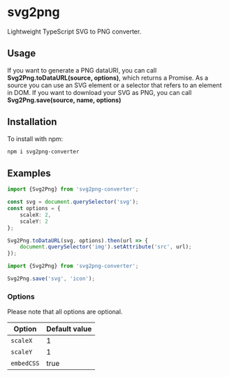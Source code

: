 # svg2png
Lightweight TypeScript SVG to PNG converter.
## Usage
If you want to generate a PNG dataURI, you can call **Svg2Png.toDataURL(source, options)**, which returns a Promise.
As a source you can use an SVG element or a selector that refers to an element in DOM. 
If you want to download your SVG as PNG, you can call **Svg2Png.save(source, name, options)**
## Installation
To install with npm:
```bash
npm i svg2png-converter
```
## Examples


```typescript
import {Svg2Png} from 'svg2png-converter';

const svg = document.querySelector('svg');
const options = {
    scaleX: 2,
    scaleY: 2
};

Svg2Png.toDataURL(svg, options).then(url => {
    document.querySelector('img').setAttribute('src', url);
});
```

```typescript
import {Svg2Png} from 'svg2png-converter';

Svg2Png.save('svg', 'icon');
```

### Options

Please note that all options are optional.

| Option               | Default value                      |
| -------------------- | ---------------------------------- | 
| `scaleX`             | 1                                  | 
| `scaleY`             | 1                                  |
| `embedCSS`           | true                               | 
